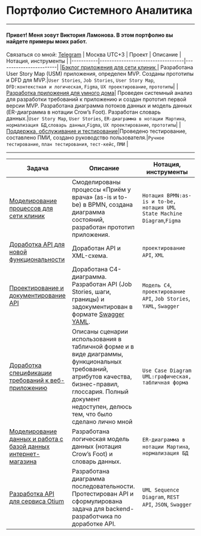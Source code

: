 # Портфолио Системного Аналитика

_______
#### Привет! Меня зовут Виктория Ламонова. В этом портфолио вы найдете примеры моих работ.
Связаться со мной: [Telegram](https://t.me/vixxxie) | Москва UTC+3 
| Проект    | Описание                          | Нотация,  инструменты  |
|-----------|-----------------------------------|------------------------|
|[Бэклог приложения для сети клиник ](https://docs.google.com/document/d/18GCfoiJMSJ8BJXlo74d-qxzXegXAljdvN_GTCwM1QuA/edit?usp=sharing)| Разработана User Story Map (USM) приложения, определен MVP. Созданы прототипы и DFD для MVP.|`User Stories`, `Job Stories`, `User Story Map`, `DFD:контекстная и логическая`, `Figma`, `UX проектирование`, `прототипы`|
|[Разработка приложения для умного дома](https://docs.google.com/document/d/1O7RR9fsoFVW65yAqqGQGH3Q9dnE4Q8eW/edit?usp=sharing&ouid=112961350538596412826&rtpof=true&sd=true)| Проведен системный анализ для разработки требований к приложению и создан прототип первой версии MVP. Разработана диаграмма потоков данных и модель данных (ER-диаграмма в нотации Crow’s Foot). Разработан словарь данных.|`User Story Map`, `User Stories`, `ER-диаграмма в нотации Мартина`, `нормализация БД`,`словарь данных`,`Figma`, `UX проектирование`, `прототипы`|
|[Поддержка, обслуживание и тестирование](https://docs.google.com/document/d/1FCapVTgZjO5AEcunV0Qhu19I9093ww0Q/edit?usp=sharing&ouid=112961350538596412826&rtpof=true&sd=true)|Проведено тестирование, составлено ПМИ, создано руководство пользователя.|`Ручное тестирование`,  `план тестирования`, `тест-кейс`, `ПМИ` |


---

| Задача    | Описание                          | Нотация,  инструменты  |
|-----------|-----------------------------------|------------------------|
|[Моделирование процессов для сети клиник](https://docs.google.com/document/d/1rf95yqp5fkSFttC0abNrM4BsdMzJ8IpUlY8ZT7yV_oA/edit?usp=sharing)|Смоделированы процессы «Приём у врача» (as-is и to-be) в BPMN, создана диаграмма состояний, разработан прототип приложения.|`Нотация BPMN:as-is и to-be, нотация UML State Machine Diagram`,`Figma`|	
|[Доработка API для новой функциональности](https://docs.google.com/document/d/1wsBvemzFMO5IaXuFVMF-UAMQ-NnY2GJaIytNFo5Khkg/edit?usp=sharing)| Доработан API и XML-схема.|`проектирование API`, `XML`|
|[Проектирование и документирование API](https://docs.google.com/document/d/1hD59sGXYGEd4yDyusIhlKrlGFbcMAwBcwQuOO7BofCQ/edit?usp=sharing)| Доработана C4-диаграмма. Разработан API (Job Stories, шаги, границы) и задокументирован в формате [Swagger YAML](https://github.com/vidivix/portfolio/blob/main/API.yaml).|`Модель C4`, `проектирование API`, `Job Stories`, `YAML`, `Swagger`|
|[Доработка спецификации требований к веб-приложению](https://docs.google.com/document/d/1RPp6yHal9ZUB1YJrFQkfUQBQrbW041UJ1g-JMrv8SSY/edit?usp=sharing)|Описаны сценарии использования в табличной форме и в виде диаграммы, функциональных требований, атрибутов качества, бизнес-правил, глоссария. Полный документ недоступен, делюсь тем, что было сделано лично мной|`Use Case Diagram UML:графическая, табличная форма`|	
|[Моделирование данных и работа с базой данных интернет-магазина](https://docs.google.com/document/d/1G-GPILDLBzuJrQkw_08A8ixfUEAHpADxypFFzYFVolo/edit?usp=sharing)|Разработана логическая модель данных (нотация Crow’s Foot) и словарь данных.|`ER-диаграмма в нотации Мартина`, `нормализация БД`|
|[Разработка API для сервиса Otium](https://docs.google.com/document/d/1IqEs2hd-3P7907TD2uVKg4gFkztPARMc/edit?usp=sharing&ouid=112961350538596412826&rtpof=true&sd=true)| Разработана диаграмма последовательности. Протестирован API и сформулирована задача для backend-разработчика по доработке API.|`UML Sequence Diagram`, `REST API`, `JSON`, `Swagger`|
